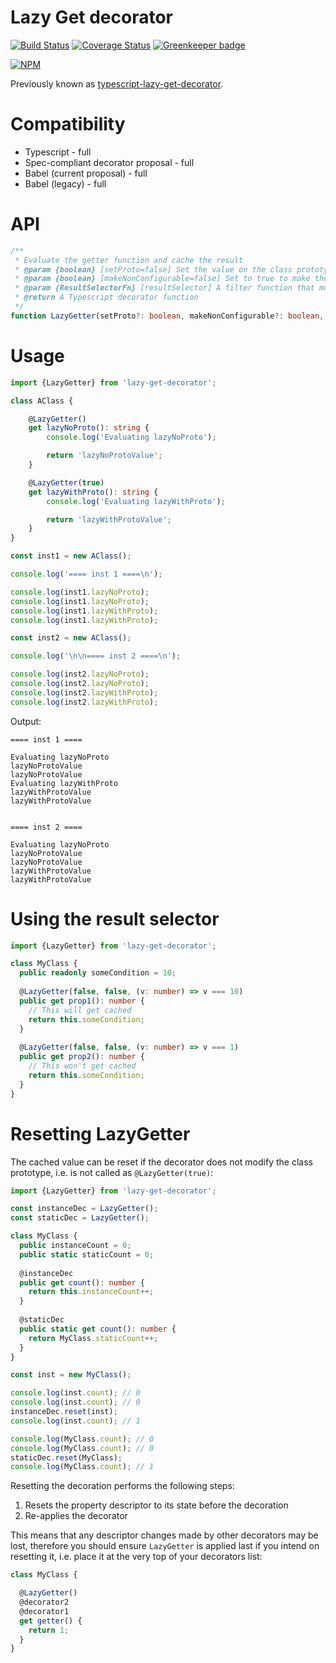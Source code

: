 # Lazy Get decorator

[![Build Status](https://travis-ci.org/Alorel/typescript-lazy-get-decorator.png?branch=2.1.0)](https://travis-ci.org/Alorel/typescript-lazy-get-decorator)
[![Coverage Status](https://coveralls.io/repos/github/Alorel/typescript-lazy-get-decorator/badge.svg?branch=2.1.0)](https://coveralls.io/github/Alorel/typescript-lazy-get-decorator?branch=2.1.0)
[![Greenkeeper badge](https://badges.greenkeeper.io/Alorel/typescript-lazy-get-decorator.svg)](https://greenkeeper.io/)

[![NPM](https://nodei.co/npm/lazy-get-decorator.png?downloads=true&downloadRank=true&stars=true)](https://www.npmjs.com/package/lazy-get-decorator)

Previously known as [typescript-lazy-get-decorator](https://www.npmjs.com/package/lazy-get-decorator).

# Compatibility

- Typescript - full
- Spec-compliant decorator proposal - full
- Babel (current proposal) - full
- Babel (legacy) - full

# API

```typescript
/**
 * Evaluate the getter function and cache the result
 * @param {boolean} [setProto=false] Set the value on the class prototype as well. Only applies to non-static getters.
 * @param {boolean} [makeNonConfigurable=false] Set to true to make the resolved property non-configurable
 * @param {ResultSelectorFn} [resultSelector] A filter function that must return true for the value to cached
 * @return A Typescript decorator function
 */
function LazyGetter(setProto?: boolean, makeNonConfigurable?: boolean, resultSelector?: (value: any) => boolean): MethodDecorator;
```

# Usage

```typescript
import {LazyGetter} from 'lazy-get-decorator';

class AClass {

    @LazyGetter()
    get lazyNoProto(): string {
        console.log('Evaluating lazyNoProto');

        return 'lazyNoProtoValue';
    }

    @LazyGetter(true)
    get lazyWithProto(): string {
        console.log('Evaluating lazyWithProto');

        return 'lazyWithProtoValue';
    }
}

const inst1 = new AClass();

console.log('==== inst 1 ====\n');

console.log(inst1.lazyNoProto);
console.log(inst1.lazyNoProto);
console.log(inst1.lazyWithProto);
console.log(inst1.lazyWithProto);

const inst2 = new AClass();

console.log('\n\n==== inst 2 ====\n');

console.log(inst2.lazyNoProto);
console.log(inst2.lazyNoProto);
console.log(inst2.lazyWithProto);
console.log(inst2.lazyWithProto);
```

Output:

    ==== inst 1 ====

    Evaluating lazyNoProto
    lazyNoProtoValue
    lazyNoProtoValue
    Evaluating lazyWithProto
    lazyWithProtoValue
    lazyWithProtoValue


    ==== inst 2 ====

    Evaluating lazyNoProto
    lazyNoProtoValue
    lazyNoProtoValue
    lazyWithProtoValue
    lazyWithProtoValue

# Using the result selector

```typescript
import {LazyGetter} from 'lazy-get-decorator';

class MyClass {
  public readonly someCondition = 10;
  
  @LazyGetter(false, false, (v: number) => v === 10)
  public get prop1(): number {
    // This will get cached
    return this.someCondition;
  }
  
  @LazyGetter(false, false, (v: number) => v === 1)
  public get prop2(): number {
    // This won't get cached
    return this.someCondition;
  }
}
```

# Resetting LazyGetter

The cached value can be reset if the decorator does not modify the class prototype,
i.e. is not called as `@LazyGetter(true)`:

```typescript
import {LazyGetter} from 'lazy-get-decorator';

const instanceDec = LazyGetter();
const staticDec = LazyGetter();

class MyClass {
  public instanceCount = 0;
  public static staticCount = 0;
  
  @instanceDec
  public get count(): number {
    return this.instanceCount++;
  }
  
  @staticDec
  public static get count(): number {
    return MyClass.staticCount++;
  }
}

const inst = new MyClass();

console.log(inst.count); // 0
console.log(inst.count); // 0
instanceDec.reset(inst);
console.log(inst.count); // 1

console.log(MyClass.count); // 0
console.log(MyClass.count); // 0
staticDec.reset(MyClass);
console.log(MyClass.count); // 1
```

Resetting the decoration performs the following steps:

1. Resets the property descriptor to its state before the decoration
1. Re-applies the decorator

This means that any descriptor changes made by other decorators may be lost, therefore you
should ensure `LazyGetter` is applied last if you intend on resetting it, i.e. place it
at the very top of your decorators list:

```typescript
class MyClass {

  @LazyGetter()
  @decorator2
  @decorator1
  get getter() {
    return 1;
  }
}
```
